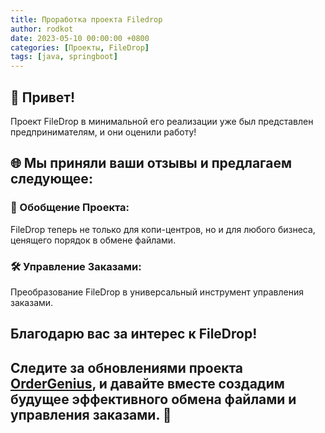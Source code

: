 ```yaml
---
title: Проработка проекта Filedrop
author: rodkot
date: 2023-05-10 00:00:00 +0800
categories: [Проекты, FileDrop]
tags: [java, springboot]
---
```

## 👋 Привет!

Проект FileDrop в минимальной его реализации уже был представлен предпринимателям, и они оценили работу!

## 🌐 Мы приняли ваши отзывы и предлагаем следующее:

### 🔄 Обобщение Проекта:

FileDrop теперь не только для копи-центров, но и для любого бизнеса, ценящего порядок в обмене файлами.

### 🛠️ Управление Заказами:

Преобразование FileDrop в универсальный инструмент управления заказами.
  
## Благодарю вас за интерес к FileDrop!

## Следите за обновлениями проекта [OrderGenius](/projects/#ordergenius), и давайте вместе создадим будущее эффективного обмена файлами и управления заказами. 🚀 